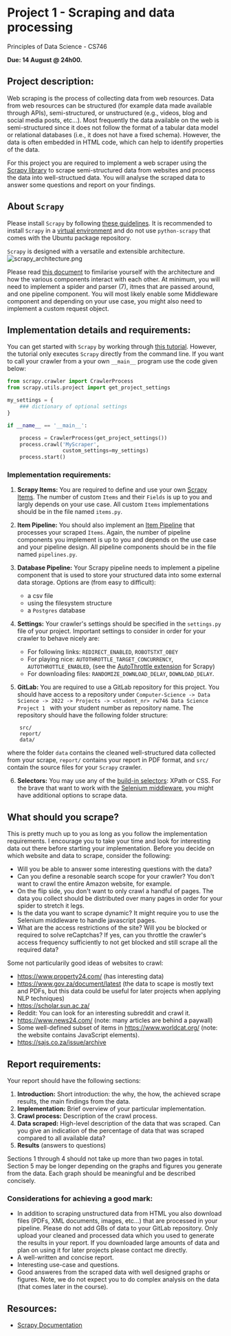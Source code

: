 # Project 1 - Scraping and data processing

Principles of Data Science - CS746

**Due: 14 August @ 24h00.**

## Project description:
Web scraping is the process of collecting data from web resources. Data from
web resources can be structured (for example data made available through APIs),
semi-structured, or unstructured (e.g., videos, blog and social media posts,
etc...). Most frequently the data available on the web is semi-structured since
it does not follow the format of a tabular data model or relational databases
(i.e., it does not have a fixed schema). However, the data is often embedded in
HTML code, which can help to identify properties of the data.

For this project you are required to implement a web scraper using the [Scrapy
library](https://scrapy.org/) to scrape semi-structured data from websites and
process the data into well-structued data. You will analyse the scraped data to
answer some questions and report on your findings.

## About `Scrapy`

Please install `Scrapy` by following [these
guidelines](https://docs.scrapy.org/en/latest/intro/install.html). It is
recommended to install `Scrapy` in a [virtual
environment](https://docs.python.org/3/tutorial/venv.html#tut-venv) and do not
use `python-scrapy` that comes with the Ubuntu package repository. 

`Scrapy` is designed with a versatile and extensible architecture.
![scrapy_architecture.png](scrapy_architecture.png)

Please read [this
document](https://docs.scrapy.org/en/latest/topics/architecture.html) to
fimilarise yourself with the architecture and how the various components
interact with each other. At minimum, you will need to implement a spider and
parser (7), itmes that are passed around, and one pipeline component. You will
most likely enable some Middleware component and depending on your use case,
you might also need to implement a custom request object.

## Implementation details and requirements:

You can get started with `Scrapy` by working through [this
tutorial](https://docs.scrapy.org/en/latest/intro/tutorial.html#intro-tutorial).
However, the tutorial only executes `Scrapy` directly from the command line. If
you want to call your crawler from a your own `__main__` program use the code
given below:

```python
from scrapy.crawler import CrawlerProcess
from scrapy.utils.project import get_project_settings

my_settings = {
    ### dictionary of optional settings
}

if __name__ == '__main__':

    process = CrawlerProcess(get_project_settings())
    process.crawl('MyScraper',
                  custom_settings=my_settings)
    process.start()
```

### Implementation requirements:
1. **Scrapy Items:** You are required to define and use your own [Scrapy
   Items](https://doc.scrapy.org/en/latest/topics/items.html). The number of
   custom `Items` and their `Fields` is up to you and largly depends on your
   use case. All custom `Items` implementations should be in the file named
   `items.py`.

2. **Item Pipeline:** You should also implement an [Item
   Pipeline](https://docs.scrapy.org/en/latest/topics/item-pipeline.html) that
   processes your scraped `Items`. Again, the number of pipeline components you
   implement is up to you and depends on the use case and your pipeline design.
   All pipeline components should be in the file named `pipelines.py`.

3. **Database Pipeline:** Your Scrapy pipeline needs to implement a pipeline
   component that is used to store your structured data into some external data
   storage. Options are (from easy to difficult):
   - a csv file
   - using the filesystem structure
   - a `Postgres` database

4. **Settings:** Your crawler's settings should be specified in the
   `settings.py` file of your project. Important settings to consider in order
   for your crawler to behave nicely are:
   - For following links: `REDIRECT_ENABLED`, `ROBOTSTXT_OBEY`
   - For playing nice: `AUTOTHROTTLE_TARGET_CONCURRENCY`, `AUTOTHROTTLE_ENABLED`, (see the [AutoThrottle extension](https://doc.scrapy.org/en/latest/topics/autothrottle.html) for Scrapy)
   - For downloading files: `RANDOMIZE_DOWNLOAD_DELAY`, `DOWNLOAD_DELAY`.

5. **GitLab:** You are required to use a GitLab repository for this project.
   You should have access to a repository under `Computer-Science -> Data
   Science -> 2022 -> Projects -> <student_nr> rw746 Data Science Project 1 `
   with your student number as repository name. The repository should have the
   following folder structure:
```
    src/
    report/
    data/
```
where the folder `data` contains the cleaned well-structured data collected
from your scrape, `report/` contains your report in PDF format, and `src/`
contain the source files for your `Scrapy` crawler.

6. **Selectors:** You may use any of the [build-in
   selectors](https://docs.scrapy.org/en/latest/topics/selectors.html): XPath
   or CSS. For the brave that want to work with the [Selenium
   middleware](https://github.com/clemfromspace/scrapy-selenium), you might
   have additional options to scrape data.


## What should you scrape?
This is pretty much up to you as long as you follow the implementation
requirements. I encourage you to take your time and look for interesting data
out there before starting your implementation. Before you decide on which
website and data to scrape, consider the following:

- Will you be able to answer some interesting questions with the data?
- Can you define a resonable search scope for your crawler? You don't want to
  crawl the entire Amazon website, for example.
- On the flip side, you don't want to only crawl a handful of pages. The data
  you collect should be distributed over many pages in order for your spider to
  stretch it legs.
- Is the data you want to scrape dynamic? It might require you to use the
  Selenium middleware to handle javascript pages.
- What are the access restrictions of the site? Will you be blocked or required
  to solve reCaptchas? If yes, can you throttle the crawler's access frequency
  sufficiently to not get blocked and still scrape all the required data?

Some not particularily good ideas of websites to crawl:

* https://www.property24.com/ (has interesting data)
* https://www.gov.za/document/latest (the data to scape is mostly text and
  PDFs, but this data could be useful for later projects when applying NLP
  techniques)
* https://scholar.sun.ac.za/
* Reddit: You can look for an interesting subreddit and crawl it.
* https://www.news24.com/ (note: many articles are behind a paywall)
* Some well-defined subset of items in https://www.worldcat.org/ (note: the
  website contains JavaScript elements).
* https://sajs.co.za/issue/archive


## Report requirements:
Your report should have the following sections:
1. **Introduction:** Short introduction: the why, the how, the achieved scrape
   results, the main findings from the data.
2. **Implementation:** Brief overview of your particular implementation.
3. **Crawl process:** Description of the crawl process.
4. **Data scraped:** High-level description of the data that was scraped. Can
   you give an indication of the percentage of data that was scraped compared
   to all available data?
5. **Results** (answers to questions)

Sections 1 through 4 should not take up more than two pages in total. Section 5
may be longer depending on the graphs and figures you generate from the data.
Each graph should be meaningful and be described concisely.

### Considerations for achieving a good mark:
* In addition to scraping unstructured data from HTML you also download files
  (PDFs, XML documents, images, etc...) that are processed in your pipeline.
  Please do not add GBs of data to your GitLab repository. Only upload your
  cleaned and processed data which you used to generate the results in your
  report. If you downloaded large amounts of data and plan on using it for
  later projects please contact me directly.
* A well-written and concise report.
* Interesting use-case and questions.
* Good answeres from the scraped data with well designed graphs or figures.
  Note, we do not expect you to do complex analysis on the data (that comes
  later in the course).

## Resources:
* [Scrapy Documentation](https://docs.scrapy.org/en/latest/)
